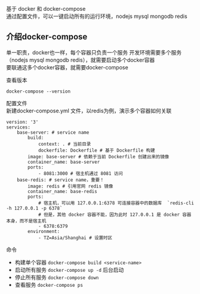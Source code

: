 基于 docker 和 docker-compose   
通过配置文件，可以一键启动所有的运行环境，nodejs mysql mongodb redis 

## 介绍docker-compose   
单一职责，docker也一样，每个容器只负责一个服务
开发环境需要多个服务（nodejs mysql mongodb redis），就需要启动多个docker容器  
要联通这多个docker容器，就需要docker-compose  

查看版本

    docker-compose --version

配置文件  
新建docker-compose.yml 文件，以redis为例，演示多个容器如何关联

    version: '3'
    services:
        base-server: # service name
            build:
                context: . # 当前目录
                dockerfile: Dockerfile # 基于 Dockerfile 构建
            image: base-server # 依赖于当前 Dockerfile 创建出来的镜像
            container_name: base-server
            ports:
                - 8081:3000 # 宿主机通过 8081 访问
        base-redis: # service name，重要！
            image: redis # 引用官网 redis 镜像
            container_name: base-redis
            ports:
                # 宿主机，可以用 127.0.0.1:6378 可连接容器中的数据库  `redis-cli -h 127.0.0.1 -p 6378`
                # 但是，其他 docker 容器不能，因为此时 127.0.0.1 是 docker 容器本身，而不是宿主机
                - 6378:6379
            environment:
                - TZ=Asia/Shanghai # 设置时区

命令 
 - 构建单个容器 `docker-compose build <service-name>`
 - 启动所有服务 `docker-compose up -d` 后台启动
 - 停止所有服务 `docker-compose down`
 - 查看服务 `docker-compose ps`





